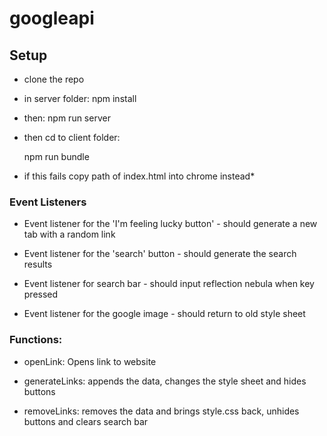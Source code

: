 # googleapi

## Setup
* clone the repo
* in server folder: 
    npm install

* then:
    npm run server

* then cd to client folder:

    npm run bundle
* if this fails copy path of index.html into chrome instead*

### Event Listeners

* Event listener for the 'I'm feeling lucky button' - should generate a new tab with a random link

* Event listener for the 'search' button - should generate the search results

* Event listener for search bar - should input reflection nebula when key pressed

* Event listener for the google image - should return to old style sheet

### Functions:

* openLink: Opens link to website

* generateLinks: appends the data, changes the style sheet and hides buttons

* removeLinks: removes the data and brings style.css back, unhides buttons and clears search bar








    
